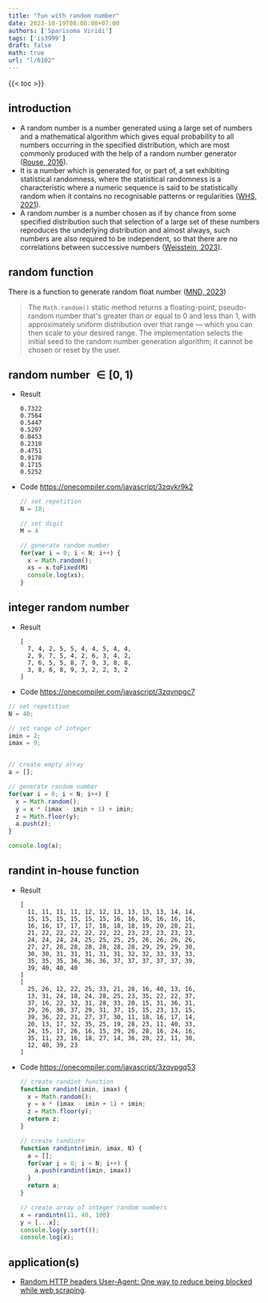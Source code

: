 ```yaml
---
title: "fun with random number"
date: 2023-10-19T08:00:00+07:00
authors: ['Sparisoma Viridi']
tags: ['is3999']
draft: false
math: true
url: "l/0102"
---
```

{{< toc >}}


## introduction
+ A random number is a number generated using a large set of numbers and a mathematical algorithm which gives equal probability to all numbers occurring in the specified distribution, which are most commonly produced with the help of a random number generator ([Rouse, 2016](https://www.techopedia.com/definition/31706/random-number)).
+ It is a number which is generated for, or part of, a set exhibiting statistical randomness, where the statistical randomness is a characteristic where a numeric sequence is said to be statistically random when it contains no recognisable patterns or regularities ([WHS, 2021](http://whs-blogs.co.uk/teaching/what-is-a-random-number-and-what-is-the-random-number-generator/)).
+ A random number is a number chosen as if by chance from some specified distribution such that selection of a large set of these numbers reproduces the underlying distribution and almost always, such numbers are also required to be independent, so that there are no correlations between successive numbers
([Weisstein, 2023](https://mathworld.wolfram.com/RandomNumber.html)).


## random function
There is a function to generate random float number ([MND, 2023](https://developer.mozilla.org/en-US/docs/Web/JavaScript/Reference/Global_Objects/Math/random?retiredLocale=de))
> The `Math.random()` static method returns a floating-point, pseudo-random number that's greater than or equal to 0 and less than 1, with approximately uniform distribution over that range — which you can then scale to your desired range. The implementation selects the initial seed to the random number generation algorithm; it cannot be chosen or reset by the user.


## random number $\in [0, 1)$
+ Result
  ```
  0.7322
  0.7564
  0.5447
  0.5297
  0.0453
  0.2310
  0.4751
  0.9178
  0.1715
  0.5252
  ```
+ Code https://onecompiler.com/javascript/3zqvkr9k2
  ```js
  // set repetition
  N = 10;

  // set digit
  M = 4

  // generate random number
  for(var i = 0; i < N; i++) {
    x = Math.random();
    xs = x.toFixed(M)
    console.log(xs);
  }

  ```


## integer random number
+ Result
  ```
  [
    7, 4, 2, 5, 5, 4, 4, 5, 4, 4,
    2, 9, 7, 5, 4, 2, 6, 3, 4, 2,
    7, 6, 5, 5, 8, 7, 9, 3, 8, 8,
    3, 8, 6, 8, 9, 3, 2, 2, 3, 2
  ]
  ```
+ Code https://onecompiler.com/javascript/3zqvnpgc7
```js
// set repetition
N = 40;

// set range of integer
imin = 2;
imax = 9;


// create empty array
a = [];

// generate random number
for(var i = 0; i < N; i++) {
  x = Math.random();
  y = x * (imax - imin + 1) + imin;
  z = Math.floor(y);
  a.push(z);
}

console.log(a);
```


## randint in-house function
+ Result
  ```
  [
    11, 11, 11, 11, 12, 12, 13, 13, 13, 13, 14, 14,
    15, 15, 15, 15, 15, 15, 16, 16, 16, 16, 16, 16,
    16, 16, 17, 17, 17, 18, 18, 18, 19, 20, 20, 21,
    21, 22, 22, 22, 22, 22, 22, 23, 23, 23, 23, 23,
    24, 24, 24, 24, 25, 25, 25, 25, 26, 26, 26, 26,
    27, 27, 28, 28, 28, 28, 28, 28, 29, 29, 29, 30,
    30, 30, 31, 31, 31, 31, 31, 32, 32, 33, 33, 33,
    35, 35, 35, 36, 36, 36, 37, 37, 37, 37, 37, 39,
    39, 40, 40, 40
  ]
  [
    25, 26, 12, 22, 25, 33, 21, 28, 16, 40, 13, 16,
    13, 31, 24, 18, 24, 28, 25, 23, 35, 22, 22, 37,
    37, 16, 22, 32, 31, 28, 33, 20, 15, 31, 36, 31,
    29, 26, 30, 37, 29, 31, 37, 15, 15, 23, 13, 15,
    39, 36, 22, 21, 27, 37, 30, 11, 18, 16, 17, 14,
    20, 13, 17, 32, 35, 25, 19, 28, 23, 11, 40, 33,
    24, 15, 17, 26, 16, 15, 29, 26, 28, 16, 24, 16,
    35, 11, 23, 16, 18, 27, 14, 36, 28, 22, 11, 30,
    12, 40, 39, 23
  ]
  ```
+ Code https://onecompiler.com/javascript/3zqvpgq53
  ```js
  // create randint function
  function randint(imin, imax) {
    x = Math.random();
    y = x * (imax - imin + 1) + imin;
    z = Math.floor(y);
    return z;
  }

  // create randintn
  function randintn(imin, imax, N) {
    a = [];
    for(var i = 0; i < N; i++) {
      a.push(randint(imin, imax))
    }
    return a;
  }

  // create array of integer random numbers
  x = randintn(11, 40, 100)
  y = [...x];
  console.log(y.sort());
  console.log(x);
  ```

## application(s)
+ [Random HTTP headers User-Agent: One way to reduce being blocked while web scraping](https://medium.com/@6unpnp/random-http-headers-user-agent-23bcdd8c0537).